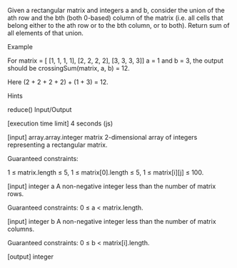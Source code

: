 Given a rectangular matrix and integers a and b, consider the union of the ath row and the bth (both 0-based) column of the matrix (i.e. all cells that belong either to the ath row or to the bth column, or to both). Return sum of all elements of that union.

Example

For
matrix = [ [1, 1, 1, 1], [2, 2, 2, 2], [3, 3, 3, 3]] a = 1 and b = 3, the output should be crossingSum(matrix, a, b) = 12.

Here (2 + 2 + 2 + 2) + (1 + 3) = 12.

Hints

reduce()
Input/Output

[execution time limit] 4 seconds (js)

[input] array.array.integer matrix 2-dimensional array of integers representing a rectangular matrix.

Guaranteed constraints:

1 ≤ matrix.length ≤ 5, 1 ≤ matrix[0].length ≤ 5, 1 ≤ matrix[i][j] ≤ 100.

[input] integer a A non-negative integer less than the number of matrix rows.

Guaranteed constraints: 0 ≤ a < matrix.length.

[input] integer b A non-negative integer less than the number of matrix columns.

Guaranteed constraints: 0 ≤ b < matrix[i].length.

[output] integer
